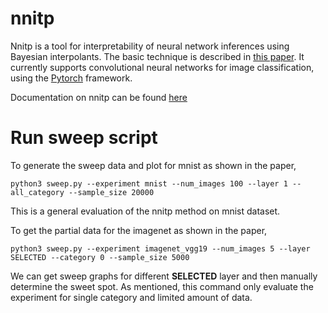 # nnitp

Nnitp is a tool for interpretability of neural network inferences
using Bayesian interpolants. The basic technique is described in
[this paper](https://arxiv.org/abs/2004.04198). It currently supports
convolutional neural networks for image classification, using the
[Pytorch](https://pytorch.org/) framework.

Documentation on nnitp can be found
[here](https://nnitp.readthedocs.io/en/latest/)


#  Run sweep script

To generate the sweep data and plot for mnist as shown in the paper,


`python3 sweep.py --experiment mnist --num_images 100 --layer 1 --all_category --sample_size 20000`

This is a general evaluation of the nnitp method on mnist dataset.

To get the partial data for the imagenet as shown in the paper,


`python3 sweep.py --experiment imagenet_vgg19 --num_images 5 --layer SELECTED --category 0 --sample_size 5000`

We can get sweep graphs for different   **SELECTED** layer and then manually determine
the sweet spot. As mentioned, this command only evaluate the experiment for single category
and limited amount of data.



